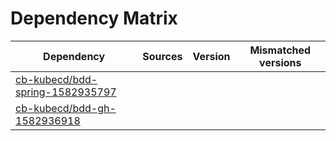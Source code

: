 # Dependency Matrix

Dependency | Sources | Version | Mismatched versions
---------- | ------- | ------- | -------------------
[cb-kubecd/bdd-spring-1582935797](https://github.com/cb-kubecd/bdd-spring-1582935797.git) |  | []() | 
[cb-kubecd/bdd-gh-1582936918](https://github.com/cb-kubecd/bdd-gh-1582936918.git) |  | []() | 
